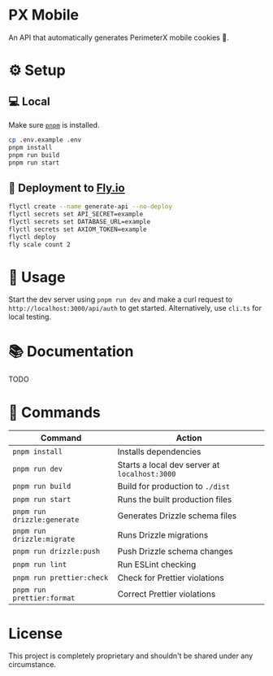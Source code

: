 # PX Mobile

An API that automatically generates PerimeterX mobile cookies 🤖.

# ⚙️ Setup

## 💻 Local

Make sure [`pnpm`](https://pnpm.io/installation) is installed.

```bash
cp .env.example .env
pnpm install
pnpm run build
pnpm run start
```

## 🚀 Deployment to [Fly.io](https://fly.io/)

```bash
flyctl create --name generate-api --no-deploy
flyctl secrets set API_SECRET=example
flyctl secrets set DATABASE_URL=example
flyctl secrets set AXIOM_TOKEN=example
flyctl deploy
fly scale count 2
```

# 🔨 Usage

Start the dev server using `pnpm run dev` and make a curl request to `http://localhost:3000/api/auth` to get started.
Alternatively, use `cli.ts` for local testing.

# 📚 Documentation

TODO

# 🧞 Commands

| Command                       | Action                                        |
|-------------------------------|-----------------------------------------------|
| `pnpm install`                | Installs dependencies                         |
| `pnpm run dev`                | Starts a local dev server at `localhost:3000` |
| `pnpm run build`              | Build for production to `./dist`              |
| `pnpm run start`              | Runs the built production files               |
| `pnpm run drizzle:generate`   | Generates Drizzle schema files                |
| `pnpm run drizzle:migrate`    | Runs Drizzle migrations                       |
| `pnpm run drizzle:push`       | Push Drizzle schema changes                   |
| `pnpm run lint`               | Run ESLint checking                           |
| `pnpm run prettier:check`     | Check for Prettier violations                 |
| `pnpm run prettier:format`    | Correct Prettier violations                   |

# License

This project is completely proprietary and shouldn't be shared under any circumstance.